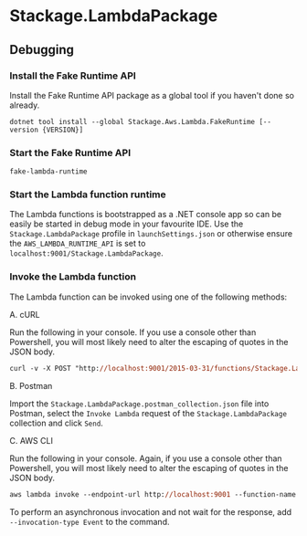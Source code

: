# Stackage.LambdaPackage

## Debugging

### Install the Fake Runtime API

Install the Fake Runtime API package as a global tool if you haven't done so already.

`dotnet tool install --global Stackage.Aws.Lambda.FakeRuntime [--version {VERSION}]`

### Start the Fake Runtime API

`fake-lambda-runtime`

### Start the Lambda function runtime

The Lambda functions is bootstrapped as a .NET console app so can be easily be started in debug mode in your favourite IDE. Use the `Stackage.LambdaPackage` profile in `launchSettings.json` or otherwise ensure the `AWS_LAMBDA_RUNTIME_API` is set to `localhost:9001/Stackage.LambdaPackage`.

### Invoke the Lambda function

The Lambda function can be invoked using one of the following methods:

A. cURL

Run the following in your console. If you use a console other than Powershell, you will most likely need to alter the escaping of quotes in the JSON body.

```ps
curl -v -X POST "http://localhost:9001/2015-03-31/functions/Stackage.LambdaPackage/invocations" -H "content-type: application/json" -d '{\"name\": \"FOO\"}'
```

B. Postman

Import the `Stackage.LambdaPackage.postman_collection.json` file into Postman, select the `Invoke Lambda` request of the `Stackage.LambdaPackage` collection and click `Send`.

C. AWS CLI

Run the following in your console. Again, if you use a console other than Powershell, you will most likely need to alter the escaping of quotes in the JSON body.

```ps
aws lambda invoke --endpoint-url http://localhost:9001 --function-name Stackage.LambdaPackage --payload '{\"name\": \"FOO\"}' --cli-binary-format raw-in-base64-out response.json
```

To perform an asynchronous invocation and not wait for the response, add `--invocation-type Event` to the command.
